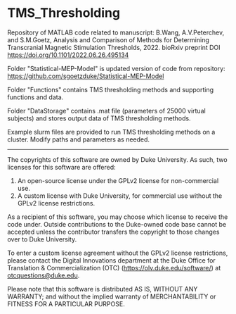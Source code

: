 # TMS_Thresholding

Repository of MATLAB code related to manuscript: B.Wang, A.V.Peterchev, and S.M.Goetz, Analysis and Comparison of Methods for Determining Transcranial Magnetic Stimulation Thresholds, 2022.
bioRxiv preprint DOI https://doi.org/10.1101/2022.06.26.495134

Folder "Statistical-MEP-Model" is updated version of code from repository: https://github.com/sgoetzduke/Statistical-MEP-Model

Folder "Functions" contains TMS thresholding methods and supporting functions and data.

Folder "DataStorage" contains .mat file (parameters of 25000 virtual subjects) and stores output data of TMS thresholding methods.

Example slurm files are provided to run TMS thresholding methods on a cluster. Modify paths and parameters as needed.

-------------------------------------------------------------------------------------------------------------------------
The copyrights of this software are owned by Duke University. As such, two licenses for this software are offered:

1. An open-source license under the GPLv2 license for non-commercial use.
2. A custom license with Duke University, for commercial use without the GPLv2 license restrictions. 
 
As a recipient of this software, you may choose which license to receive the code under. Outside contributions to the Duke-owned code base cannot be accepted unless the contributor transfers the copyright to those changes over to Duke University.

To enter a custom license agreement without the GPLv2 license restrictions, please contact the Digital Innovations department at the Duke Office for Translation & Commercialization (OTC) (https://olv.duke.edu/software/) at otcquestions@duke.edu. 

Please note that this software is distributed AS IS, WITHOUT ANY WARRANTY; and without the implied warranty of MERCHANTABILITY or FITNESS FOR A PARTICULAR PURPOSE.
